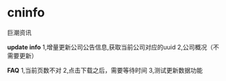 # cninfo
巨潮资讯

**update info**
1,增量更新公司公告信息,获取当前公司对应的uuid
2,公司概况（不需要更新）

**FAQ**
1,当前页数不对
2,点击下载之后，需要等待时间
3,测试更新数据功能
    
